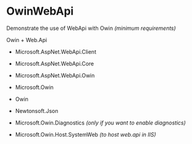 OwinWebApi
==========

Demonstrate the use of WebApi with Owin <em>(minimum requirements)</em>


Owin + Web.Api

- Microsoft.AspNet.WebApi.Client
- Microsoft.AspNet.WebApi.Core
- Microsoft.AspNet.WebApi.Owin
- Microsoft.Owin
- Owin

- Newtonsoft.Json

- Microsoft.Owin.Diagnostics      <em>(only if you want to enable diagnostics)</em>
- Microsoft.Owin.Host.SystemWeb   <em>(to host web.api in IIS)</em>
